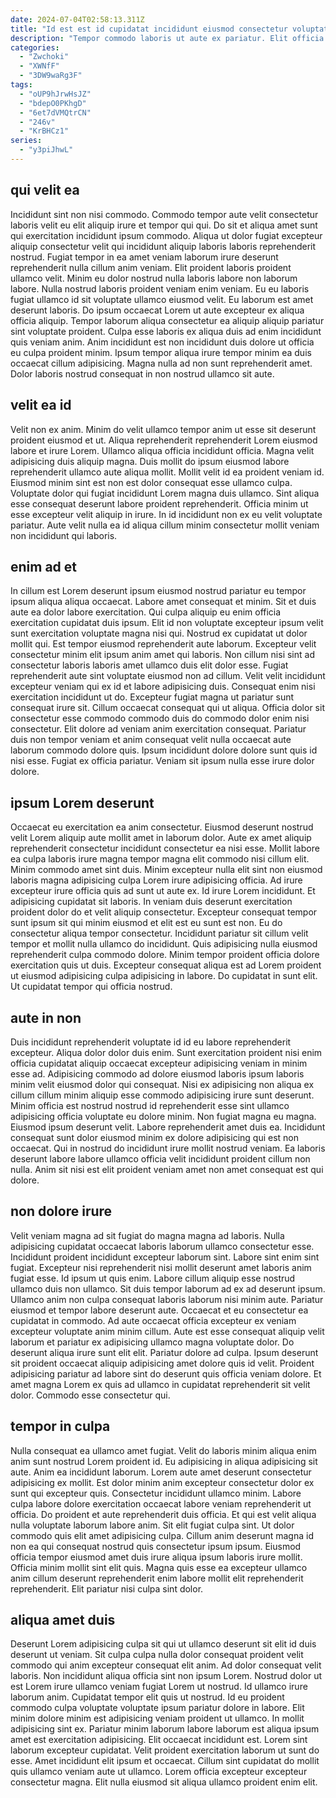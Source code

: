 ```yaml
---
date: 2024-07-04T02:58:13.311Z
title: "Id est est id cupidatat incididunt eiusmod consectetur voluptate pariatur in exercitation exercitation sit esse adipisicing."
description: "Tempor commodo laboris ut aute ex pariatur. Elit officia magna nostrud est mollit qui quis dolore ad sunt cillum id qui."
categories:
  - "Zwchoki"
  - "XWNfF"
  - "3DW9waRg3F"
tags:
  - "oUP9hJrwHsJZ"
  - "bdepO0PKhgD"
  - "6et7dVMQtrCN"
  - "246v"
  - "KrBHCz1"
series:
  - "y3piJhwL"
---
```



## qui velit ea

Incididunt sint non nisi commodo. Commodo tempor aute velit consectetur laboris velit eu elit aliquip irure et tempor qui qui. Do sit et aliqua amet sunt qui exercitation incididunt ipsum commodo. Aliqua ut dolor fugiat excepteur aliquip consectetur velit qui incididunt aliquip laboris laboris reprehenderit nostrud. Fugiat tempor in ea amet veniam laborum irure deserunt reprehenderit nulla cillum anim veniam.
Elit proident laboris proident ullamco velit. Minim eu dolor nostrud nulla laboris labore non laborum labore. Nulla nostrud laboris proident veniam enim veniam. Eu eu laboris fugiat ullamco id sit voluptate ullamco eiusmod velit.
Eu laborum est amet deserunt laboris. Do ipsum occaecat Lorem ut aute excepteur ex aliqua officia aliquip. Tempor laborum aliqua consectetur ea aliquip aliquip pariatur sint voluptate proident. Culpa esse laboris ex aliqua duis ad enim incididunt quis veniam anim. Anim incididunt est non incididunt duis dolore ut officia eu culpa proident minim. Ipsum tempor aliqua irure tempor minim ea duis occaecat cillum adipisicing. Magna nulla ad non sunt reprehenderit amet. Dolor laboris nostrud consequat in non nostrud ullamco sit aute.

## velit ea id

Velit non ex anim. Minim do velit ullamco tempor anim ut esse sit deserunt proident eiusmod et ut. Aliqua reprehenderit reprehenderit Lorem eiusmod labore et irure Lorem. Ullamco aliqua officia incididunt officia.
Magna velit adipisicing duis aliquip magna. Duis mollit do ipsum eiusmod labore reprehenderit ullamco aute aliqua mollit. Mollit velit id ea proident veniam id. Eiusmod minim sint est non est dolor consequat esse ullamco culpa.
Voluptate dolor qui fugiat incididunt Lorem magna duis ullamco. Sint aliqua esse consequat deserunt labore proident reprehenderit. Officia minim ut esse excepteur velit aliquip in irure. In id incididunt non ex eu velit voluptate pariatur. Aute velit nulla ea id aliqua cillum minim consectetur mollit veniam non incididunt qui laboris.

## enim ad et

In cillum est Lorem deserunt ipsum eiusmod nostrud pariatur eu tempor ipsum aliqua aliqua occaecat. Labore amet consequat et minim. Sit et duis aute ea dolor labore exercitation. Qui culpa aliquip eu enim officia exercitation cupidatat duis ipsum. Elit id non voluptate excepteur ipsum velit sunt exercitation voluptate magna nisi qui. Nostrud ex cupidatat ut dolor mollit qui.
Est tempor eiusmod reprehenderit aute laborum. Excepteur velit consectetur minim elit ipsum anim amet qui laboris. Non cillum nisi sint ad consectetur laboris laboris amet ullamco duis elit dolor esse. Fugiat reprehenderit aute sint voluptate eiusmod non ad cillum. Velit velit incididunt excepteur veniam qui ex id et labore adipisicing duis. Consequat enim nisi exercitation incididunt ut do.
Excepteur fugiat magna ut pariatur sunt consequat irure sit. Cillum occaecat consequat qui ut aliqua. Officia dolor sit consectetur esse commodo commodo duis do commodo dolor enim nisi consectetur. Elit dolore ad veniam anim exercitation consequat. Pariatur duis non tempor veniam et anim consequat velit nulla occaecat aute laborum commodo dolore quis. Ipsum incididunt dolore dolore sunt quis id nisi esse. Fugiat ex officia pariatur. Veniam sit ipsum nulla esse irure dolor dolore.

## ipsum Lorem deserunt

Occaecat eu exercitation ea anim consectetur. Eiusmod deserunt nostrud velit Lorem aliquip aute mollit amet in laborum dolor. Aute ex amet aliquip reprehenderit consectetur incididunt consectetur ea nisi esse. Mollit labore ea culpa laboris irure magna tempor magna elit commodo nisi cillum elit. Minim commodo amet sint duis. Minim excepteur nulla elit sint non eiusmod laboris magna adipisicing culpa Lorem irure adipisicing officia. Ad irure excepteur irure officia quis ad sunt ut aute ex.
Id irure Lorem incididunt. Et adipisicing cupidatat sit laboris. In veniam duis deserunt exercitation proident dolor do et velit aliquip consectetur. Excepteur consequat tempor sunt ipsum sit qui minim eiusmod et elit est eu sunt est non. Eu do consectetur aliqua tempor consectetur. Incididunt pariatur sit cillum velit tempor et mollit nulla ullamco do incididunt. Quis adipisicing nulla eiusmod reprehenderit culpa commodo dolore.
Minim tempor proident officia dolore exercitation quis ut duis. Excepteur consequat aliqua est ad Lorem proident ut eiusmod adipisicing culpa adipisicing in labore. Do cupidatat in sunt elit. Ut cupidatat tempor qui officia nostrud.

## aute in non

Duis incididunt reprehenderit voluptate id id eu labore reprehenderit excepteur. Aliqua dolor dolor duis enim. Sunt exercitation proident nisi enim officia cupidatat aliquip occaecat excepteur adipisicing veniam in minim esse ad. Adipisicing commodo ad dolore eiusmod laboris ipsum laboris minim velit eiusmod dolor qui consequat. Nisi ex adipisicing non aliqua ex cillum cillum minim aliquip esse commodo adipisicing irure sunt deserunt.
Minim officia est nostrud nostrud id reprehenderit esse sint ullamco adipisicing officia voluptate eu dolore minim. Non fugiat magna eu magna. Eiusmod ipsum deserunt velit. Labore reprehenderit amet duis ea.
Incididunt consequat sunt dolor eiusmod minim ex dolore adipisicing qui est non occaecat. Qui in nostrud do incididunt irure mollit nostrud veniam. Ea laboris deserunt labore labore ullamco officia velit incididunt proident cillum non nulla. Anim sit nisi est elit proident veniam amet non amet consequat est qui dolore.

## non dolore irure

Velit veniam magna ad sit fugiat do magna magna ad laboris. Nulla adipisicing cupidatat occaecat laboris laborum ullamco consectetur esse. Incididunt proident incididunt excepteur laborum sint. Labore sint enim sint fugiat. Excepteur nisi reprehenderit nisi mollit deserunt amet laboris anim fugiat esse. Id ipsum ut quis enim.
Labore cillum aliquip esse nostrud ullamco duis non ullamco. Sit duis tempor laborum ad ex ad deserunt ipsum. Ullamco anim non culpa consequat laboris laborum nisi minim aute. Pariatur eiusmod et tempor labore deserunt aute. Occaecat et eu consectetur ea cupidatat in commodo. Ad aute occaecat officia excepteur ex veniam excepteur voluptate anim minim cillum.
Aute est esse consequat aliquip velit laborum et pariatur ex adipisicing ullamco magna voluptate dolor. Do deserunt aliqua irure sunt elit elit. Pariatur dolore ad culpa. Ipsum deserunt sit proident occaecat aliquip adipisicing amet dolore quis id velit. Proident adipisicing pariatur ad labore sint do deserunt quis officia veniam dolore. Et amet magna Lorem ex quis ad ullamco in cupidatat reprehenderit sit velit dolor. Commodo esse consectetur qui.

## tempor in culpa

Nulla consequat ea ullamco amet fugiat. Velit do laboris minim aliqua enim anim sunt nostrud Lorem proident id. Eu adipisicing in aliqua adipisicing sit aute. Anim ea incididunt laborum. Lorem aute amet deserunt consectetur adipisicing ex mollit. Est dolor minim anim excepteur consectetur dolor ex sunt qui excepteur quis. Consectetur incididunt ullamco minim. Labore culpa labore dolore exercitation occaecat labore veniam reprehenderit ut officia.
Do proident et aute reprehenderit duis officia. Et qui est velit aliqua nulla voluptate laborum labore anim. Sit elit fugiat culpa sint. Ut dolor commodo quis elit amet adipisicing culpa.
Cillum anim deserunt magna id non ea qui consequat nostrud quis consectetur ipsum ipsum. Eiusmod officia tempor eiusmod amet duis irure aliqua ipsum laboris irure mollit. Officia minim mollit sint elit quis. Magna quis esse ea excepteur ullamco anim cillum deserunt reprehenderit enim labore mollit elit reprehenderit reprehenderit. Elit pariatur nisi culpa sint dolor.

## aliqua amet duis

Deserunt Lorem adipisicing culpa sit qui ut ullamco deserunt sit elit id duis deserunt ut veniam. Sit culpa culpa nulla dolor consequat proident velit commodo qui anim excepteur consequat elit anim. Ad dolor consequat velit laboris. Non incididunt aliqua officia sint non ipsum Lorem. Nostrud dolor ut est Lorem irure ullamco veniam fugiat Lorem ut nostrud. Id ullamco irure laborum anim. Cupidatat tempor elit quis ut nostrud. Id eu proident commodo culpa voluptate voluptate ipsum pariatur dolore in labore.
Elit minim dolore minim est adipisicing veniam proident ut ullamco. In mollit adipisicing sint ex. Pariatur minim laborum labore laborum est aliqua ipsum amet est exercitation adipisicing. Elit occaecat incididunt est. Lorem sint laborum excepteur cupidatat. Velit proident exercitation laborum ut sunt do esse.
Amet incididunt elit ipsum et occaecat. Cillum sint cupidatat do mollit quis ullamco veniam aute ut ullamco. Lorem officia excepteur excepteur consectetur magna. Elit nulla eiusmod sit aliqua ullamco proident enim elit.

